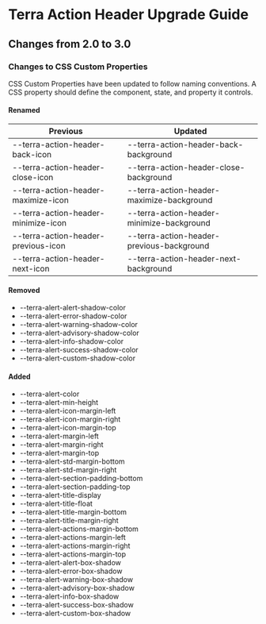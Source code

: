 # Terra Action Header Upgrade Guide

## Changes from 2.0 to 3.0

### Changes to CSS Custom Properties

CSS Custom Properties have been updated to follow naming conventions. A CSS property should define the component, state, and property it controls.

#### Renamed

| Previous | Updated |
|-|-|
| --terra-action-header-back-icon | --terra-action-header-back-background |
| --terra-action-header-close-icon | --terra-action-header-close-background |
| --terra-action-header-maximize-icon | --terra-action-header-maximize-background |
| --terra-action-header-minimize-icon | --terra-action-header-minimize-background |
| --terra-action-header-previous-icon | --terra-action-header-previous-background |
| --terra-action-header-next-icon | --terra-action-header-next-background |

#### Removed
* --terra-alert-alert-shadow-color
* --terra-alert-error-shadow-color
* --terra-alert-warning-shadow-color
* --terra-alert-advisory-shadow-color
* --terra-alert-info-shadow-color
* --terra-alert-success-shadow-color
* --terra-alert-custom-shadow-color

#### Added
* --terra-alert-color
* --terra-alert-min-height
* --terra-alert-icon-margin-left
* --terra-alert-icon-margin-right
* --terra-alert-icon-margin-top
* --terra-alert-margin-left
* --terra-alert-margin-right
* --terra-alert-margin-top
* --terra-alert-std-margin-bottom
* --terra-alert-std-margin-right
* --terra-alert-section-padding-bottom
* --terra-alert-section-padding-top
* --terra-alert-title-display
* --terra-alert-title-float
* --terra-alert-title-margin-bottom
* --terra-alert-title-margin-right
* --terra-alert-actions-margin-bottom
* --terra-alert-actions-margin-left
* --terra-alert-actions-margin-right
* --terra-alert-actions-margin-top
* --terra-alert-alert-box-shadow
* --terra-alert-error-box-shadow
* --terra-alert-warning-box-shadow
* --terra-alert-advisory-box-shadow
* --terra-alert-info-box-shadow
* --terra-alert-success-box-shadow
* --terra-alert-custom-box-shadow